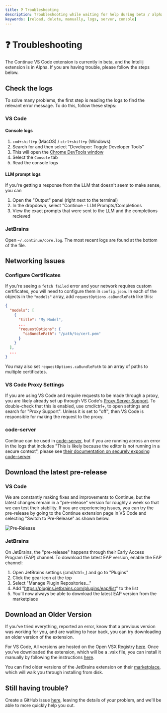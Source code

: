 ```yaml
---
title: ❓ Troubleshooting
description: Troubleshooting while waiting for help during beta / alpha testing
keywords: [reload, delete, manually, logs, server, console]
---
```


# ❓ Troubleshooting

The Continue VS Code extension is currently in beta, and the Intellij extension is in Alpha. If you are having trouble, please follow the steps below.

## Check the logs

To solve many problems, the first step is reading the logs to find the relevant error message. To do this, follow these steps:

### VS Code

#### Console logs

1. `cmd+shift+p` (MacOS) / `ctrl+shift+p` (Windows)
2. Search for and then select "Developer: Toggle Developer Tools"
3. This will open the [Chrome DevTools window](https://developer.chrome.com/docs/devtools/)
4. Select the `Console` tab
5. Read the console logs

#### LLM prompt logs

If you're getting a response from the LLM that doesn't seem to make sense, you can

1. Open the "Output" panel (right next to the terminal)
2. In the dropdown, select "Continue - LLM Prompts/Completions
3. View the exact prompts that were sent to the LLM and the completions recieved

### JetBrains

Open `~/.continue/core.log`. The most recent logs are found at the bottom of the file.

## Networking Issues

### Configure Certificates

If you're seeing a `fetch failed` error and your network requires custom certificates, you will need to configure them in `config.json`. In each of the objects in the `"models"` array, add `requestOptions.caBundlePath` like this:

```json
{
  "models": [
    {
      "title": "My Model",
      ...
      "requestOptions": {
        "caBundlePath": "/path/to/cert.pem"
      }
    }
  ],
  ...
}
```

You may also set `requestOptions.caBundlePath` to an array of paths to multiple certificates.

### VS Code Proxy Settings

If you are using VS Code and require requests to be made through a proxy, you are likely already set up through VS Code's [Proxy Server Support](https://code.visualstudio.com/docs/setup/network#_proxy-server-support). To double-check that this is enabled, use cmd/ctrl+, to open settings and search for "Proxy Support". Unless it is set to "off", then VS Code is responsible for making the request to the proxy.

### code-server

Continue can be used in [code-server](https://coder.com/), but if you are running across an error in the logs that includes "This is likely because the editor is not running in a secure context", please see [their documentation on securely exposing code-server](https://coder.com/docs/code-server/latest/guide#expose-code-server).

## Download the latest pre-release

### VS Code

We are constantly making fixes and improvements to Continue, but the latest changes remain in a "pre-release" version for roughly a week so that we can test their stability. If you are experiencing issues, you can try the pre-release by going to the Continue extension page in VS Code and selecting "Switch to Pre-Release" as shown below.

![Pre-Release](../static/img/prerelease.png)

### JetBrains

On JetBrains, the "pre-release" happens through their Early Access Program (EAP) channel. To download the latest EAP version, enable the EAP channel:

1. Open JetBrains settings (cmd/ctrl+,) and go to "Plugins"
2. Click the gear icon at the top
3. Select "Manage Plugin Repositories..."
4. Add "https://plugins.jetbrains.com/plugins/eap/list" to the list
5. You'll now always be able to download the latest EAP version from the marketplace

## Download an Older Version

If you've tried everything, reported an error, know that a previous version was working for you, and are waiting to hear back, you can try downloading an older version of the extension.

For VS Code, All versions are hosted on the Open VSX Registry [here](https://open-vsx.org/extension/Continue/continue). Once you've downloaded the extension, which will be a .vsix file, you can install it manually by following the instructions [here](https://code.visualstudio.com/docs/editor/extension-gallery#_install-from-a-vsix).

You can find older versions of the JetBrains extension on their [marketplace](https://plugins.jetbrains.com/plugin/22707-continue), which will walk you through installing from disk.

## Still having trouble?

Create a GitHub issue [here](https://github.com/trypear/pearai-app/issues/new?assignees=&labels=bug&projects=&template=bug-report-%F0%9F%90%9B.md&title=), leaving the details of your problem, and we'll be able to more quickly help you out.
